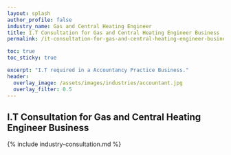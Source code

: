 ```yaml
---
layout: splash 
author_profile: false 
industry_name: Gas and Central Heating Engineer
title: I.T Consultation for Gas and Central Heating Engineer Business
permalink: /it-consultation-for-gas-and-central-heating-engineer-business

toc: true
toc_sticky: true

excerpt: "I.T required in a Accountancy Practice Business."
header:
  overlay_image: /assets/images/industries/accountant.jpg
  overlay_filter: 0.5 
---
```


## I.T Consultation for Gas and Central Heating Engineer Business

{% include industry-consultation.md %}
